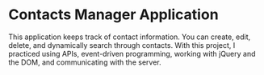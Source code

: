 # Contacts Manager Application

This application keeps track of contact information. You can create, edit, delete, and dynamically search through contacts. With this project, I practiced using APIs, event-driven programming, working with jQuery and the DOM, and communicating with the server.
